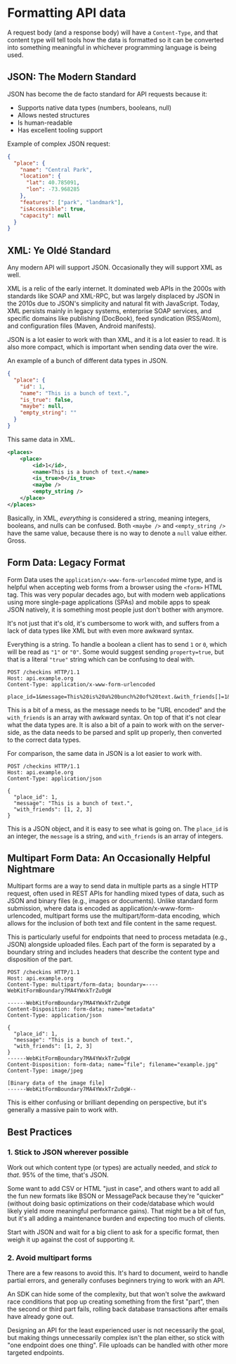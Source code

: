 # Formatting API data

A request body (and a response body) will have a `Content-Type`, and that
content type will tell tools how the data is formatted so it can be converted
into something meaningful in whichever programming language is being used.

## JSON: The Modern Standard

JSON has become the de facto standard for API requests because it:

- Supports native data types (numbers, booleans, null)
- Allows nested structures
- Is human-readable
- Has excellent tooling support

Example of complex JSON request:

```json
{
  "place": {
    "name": "Central Park",
    "location": {
      "lat": 40.785091,
      "lon": -73.968285
    },
    "features": ["park", "landmark"],
    "isAccessible": true,
    "capacity": null
  }
}
```

## XML: Ye Oldé Standard

Any modern API will support JSON. Occasionally they will support XML as well.

XML is a relic of the early internet. It dominated web APIs in the 2000s with
standards like SOAP and XML-RPC, but was largely displaced by JSON in the 2010s
due to JSON's simplicity and natural fit with JavaScript. Today, XML persists
mainly in legacy systems, enterprise SOAP services, and specific domains like
publishing (DocBook), feed syndication (RSS/Atom), and configuration files
(Maven, Android manifests).

JSON is a lot easier to work with than XML, and it is a lot easier to read. It
is also more compact, which is important when sending data over the wire.

An example of a bunch of different data types in JSON.

```json
{
  "place": {
    "id": 1,
    "name": "This is a bunch of text.",
    "is_true": false,
    "maybe": null,
    "empty_string": ""
  }
}
```

This same data in XML.

```xml
<places>
    <place>
        <id>1</id>,
        <name>This is a bunch of text.</name>
        <is_true>0</is_true>
        <maybe />
        <empty_string />
    </place>
</places>
```

Basically, in XML, _everything_ is considered a string, meaning integers,
booleans, and nulls can be confused. Both `<maybe />` and `<empty_string />`
have the same value, because there is no way to denote a `null` value either.
Gross.

## Form Data: Legacy Format

Form Data uses the `application/x-www-form-urlencoded` mime type, and is helpful
when accepting web forms from a browser using the `<form>` HTML tag. This was
very popular decades ago, but with modern web applications using more
single-page applications (SPAs) and mobile apps to speak JSON natively, it is
something most people just don't bother with anymore.

It's not just that it's old, it's cumbersome to work with, and suffers from a
lack of data types like XML but with even more awkward syntax.

Everything is a string. To handle a boolean a client has to send `1` or `0`,
which will be read as `"1"` or `"0"`. Some would suggest sending `property=true`, but that is
a literal `"true"` string which can be confusing to deal with.

```http
POST /checkins HTTP/1.1
Host: api.example.org
Content-Type: application/x-www-form-urlencoded

place_id=1&message=This%20is%20a%20bunch%20of%20text.&with_friends[]=1&with_friends[]=2&with_friends[]=3
```

This is a bit of a mess, as the message needs to be "URL encoded" and the
`with_friends` is an array with awkward syntax. On top of that it's not clear
what the data types are. It is also a bit of a pain to work with on the
server-side, as the data needs to be parsed and split up properly, then converted
to the correct data types.

For comparison, the same data in JSON is a lot easier to work with.

```http
POST /checkins HTTP/1.1
Host: api.example.org
Content-Type: application/json

{
  "place_id": 1,
  "message": "This is a bunch of text.",
  "with_friends": [1, 2, 3]
}
```

This is a JSON object, and it is easy to see what is going on. The `place_id` is
an integer, the `message` is a string, and `with_friends` is an array of
integers.

## Multipart Form Data: An Occasionally Helpful Nightmare

Multipart forms are a way to send data in multiple parts as a single HTTP request, often used in REST APIs for handling mixed types of data, such as JSON and binary files (e.g., images or documents). Unlike standard form submission, where data is encoded as application/x-www-form-urlencoded, multipart forms use the multipart/form-data encoding, which allows for the inclusion of both text and file content in the same request.

This is particularly useful for endpoints that need to process metadata (e.g., JSON) alongside uploaded files. Each part of the form is separated by a boundary string and includes headers that describe the content type and disposition of the part.

```http
POST /checkins HTTP/1.1
Host: api.example.org
Content-Type: multipart/form-data; boundary=----WebKitFormBoundary7MA4YWxkTrZu0gW

------WebKitFormBoundary7MA4YWxkTrZu0gW
Content-Disposition: form-data; name="metadata"
Content-Type: application/json

{
  "place_id": 1,
  "message": "This is a bunch of text.",
  "with_friends": [1, 2, 3]
}
------WebKitFormBoundary7MA4YWxkTrZu0gW
Content-Disposition: form-data; name="file"; filename="example.jpg"
Content-Type: image/jpeg

[Binary data of the image file]
------WebKitFormBoundary7MA4YWxkTrZu0gW--
```

This is either confusing or brilliant depending on perspective, but it's
generally a massive pain to work with.

## Best Practices

### 1. Stick to JSON wherever possible

Work out which content type (or types) are actually needed, and _stick to that_.
95% of the time, that's JSON.

Some want to add CSV or HTML "just in case", and others want to add all the fun
new formats like BSON or MessagePack because they're "quicker" (without doing
basic optimizations on their code/database which would likely yield more
meaningful performance gains). That might be a bit of fun, but it's all adding a
maintenance burden and expecting too much of clients.

Start with JSON and wait for a big client to ask for a specific format, then
weigh it up against the cost of supporting it.

### 2. Avoid multipart forms

There are a few reasons to avoid this. It's hard to document, weird to handle
partial errors, and generally confuses beginners trying to work with an API.

An SDK can hide some of the complexity, but that won't solve the awkward race
conditions that pop up creating something from the first "part", then the second
or third part fails, rolling back database transactions after emails have
already gone out.

Designing an API for the least experienced user is not necessarily the goal, but
making things unnecessarily complex isn't the plan either, so stick with "one
endpoint does one thing". File uploads can be handled with other more targeted
endpoints.
